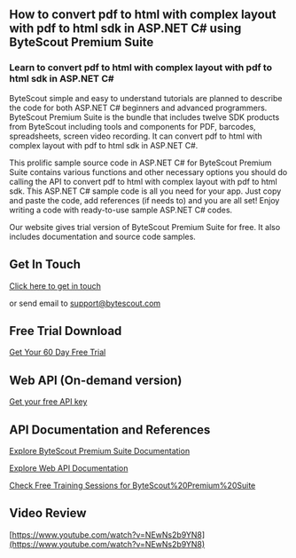 ## How to convert pdf to html with complex layout with pdf to html sdk in ASP.NET C# using ByteScout Premium Suite

### Learn to convert pdf to html with complex layout with pdf to html sdk in ASP.NET C#

ByteScout simple and easy to understand tutorials are planned to describe the code for both ASP.NET C# beginners and advanced programmers. ByteScout Premium Suite is the bundle that includes twelve SDK products from ByteScout including tools and components for PDF, barcodes, spreadsheets, screen video recording. It can convert pdf to html with complex layout with pdf to html sdk in ASP.NET C#.

This prolific sample source code in ASP.NET C# for ByteScout Premium Suite contains various functions and other necessary options you should do calling the API to convert pdf to html with complex layout with pdf to html sdk. This ASP.NET C# sample code is all you need for your app. Just copy and paste the code, add references (if needs to) and you are all set! Enjoy writing a code with ready-to-use sample ASP.NET C# codes.

Our website gives trial version of ByteScout Premium Suite for free. It also includes documentation and source code samples.

## Get In Touch

[Click here to get in touch](https://bytescout.zendesk.com/hc/en-us/requests/new?subject=ByteScout%20Premium%20Suite%20Question)

or send email to [support@bytescout.com](mailto:support@bytescout.com?subject=ByteScout%20Premium%20Suite%20Question) 

## Free Trial Download

[Get Your 60 Day Free Trial](https://bytescout.com/download/web-installer?utm_source=github-readme)

## Web API (On-demand version)

[Get your free API key](https://pdf.co/documentation/api?utm_source=github-readme)

## API Documentation and References

[Explore ByteScout Premium Suite Documentation](https://bytescout.com/documentation/index.html?utm_source=github-readme)

[Explore Web API Documentation](https://pdf.co/documentation/api?utm_source=github-readme)

[Check Free Training Sessions for ByteScout%20Premium%20Suite](https://academy.bytescout.com/)

## Video Review

[https://www.youtube.com/watch?v=NEwNs2b9YN8](https://www.youtube.com/watch?v=NEwNs2b9YN8)